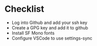 # Checklist

- Log into Github and add your ssh key
- Create a GPG key and add it to github
- Install SF Mono fonts
- Configure VSCode to use settings-sync
